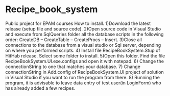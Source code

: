 # Recipe_book_system
Public project for EPAM courses
How to install.
1)Download the latest release (setup file and source code).
2)Open source code in Visual Studio and execute from SqlQueries folder all the database scripts in the following order: CreateDB – CreateTable – CreateProcs – Insert. 
3)Close all connections to the database from a visual studio or Sql server, depending on where you performed scripts. 
4) Install file RecipeBookSystem.Stup of HitHab release. Select some folder to install. 
5)Open this folder. Find the file RecipeBookSystem.UI.exe.configs  and open it with notepad.
6) Change the connectionString to one that matches your database.
7) Change connectionString in Add.config of RecipeBookSystem.UI project of solution in Visual Studio if  you want to run the program from there.
8) Running the program, it is advisable to leave data entry of test user(in LoginForm) who has already added a few recipes.
